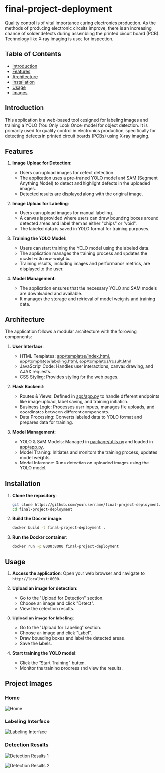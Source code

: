 # final-project-deployment

Quality control is of vital importance during electronics production. As the methods of producing electronic circuits improve, there is an increasing chance of solder defects during assembling the printed circuit board (PCB). Technology like X-ray imaging is used for inspection.

## Table of Contents

- [Introduction](#introduction)
- [Features](#features)
- [Architecture](#architecture)
- [Installation](#installation)
- [Usage](#usage)
- [Images](#images)


## Introduction

This application is a web-based tool designed for labeling images and training a YOLO (You Only Look Once) model for object detection. It is primarily used for quality control in electronics production, specifically for detecting defects in printed circuit boards (PCBs) using X-ray imaging.

## Features

1. **Image Upload for Detection**:
   - Users can upload images for defect detection.
   - The application uses a pre-trained YOLO model and SAM (Segment Anything Model) to detect and highlight defects in the uploaded images.
   - Detected results are displayed along with the original image.

2. **Image Upload for Labeling**:
   - Users can upload images for manual labeling.
   - A canvas is provided where users can draw bounding boxes around detected areas and label them as either "chips" or "void".
   - The labeled data is saved in YOLO format for training purposes.

3. **Training the YOLO Model**:
   - Users can start training the YOLO model using the labeled data.
   - The application manages the training process and updates the model with new weights.
   - Training results, including images and performance metrics, are displayed to the user.

4. **Model Management**:
   - The application ensures that the necessary YOLO and SAM models are downloaded and available.
   - It manages the storage and retrieval of model weights and training data.

## Architecture

The application follows a modular architecture with the following components:

1. **User Interface**:
   - HTML Templates: [app/templates/index.html](app/templates/index.html), [app/templates/labeling.html](app/templates/labeling.html), [app/templates/result.html](app/templates/result.html)
   - JavaScript Code: Handles user interactions, canvas drawing, and AJAX requests.
   - CSS Styling: Provides styling for the web pages.

2. **Flask Backend**:
   - Routes & Views: Defined in [app/app.py](app/app.py) to handle different endpoints like image upload, label saving, and training initiation.
   - Business Logic: Processes user inputs, manages file uploads, and coordinates between different components.
   - Data Processing: Converts labeled data to YOLO format and prepares data for training.

3. **Model Management**:
   - YOLO & SAM Models: Managed in [package/utils.py](package/utils.py) and loaded in [app/app.py](app/app.py).
   - Model Training: Initiates and monitors the training process, updates model weights.
   - Model Inference: Runs detection on uploaded images using the YOLO model.

## Installation

1. **Clone the repository**:
   ```sh
   git clone https://github.com/yourusername/final-project-deployment.git
   cd final-project-deployment

2. **Build the Docker image**:
   ```sh
   docker build -t final-project-deployment .

3. **Run the Docker container**:
   ```sh
   docker run -p 8000:8000 final-project-deployment

## Usage

1. **Access the application**:
   Open your web browser and navigate to `http://localhost:8000`.

2. **Upload an image for detection**:
   - Go to the "Upload for Detection" section.
   - Choose an image and click "Detect".
   - View the detection results.

3. **Upload an image for labeling**:
   - Go to the "Upload for Labeling" section.
   - Choose an image and click "Label".
   - Draw bounding boxes and label the detected areas.
   - Save the labels.

4. **Start training the YOLO model**:
   - Click the "Start Training" button.
   - Monitor the training progress and view the results.

## Project Images

### Home
![Home](./project_images/Screenshot_2023-11-19_at_01.49.38.png)

### Labeling Interface
![Labeling Interface](./project_images/Screenshot_2023-11-19_at_01.53.34.png)

### Detection Results
![Detection Results 1](./project_images/Screenshot_2023-11-19_at_01.59.04.png)

![Detection Results 2](./project_images/Screenshot_2023-11-19_at_01.59.10.png)
